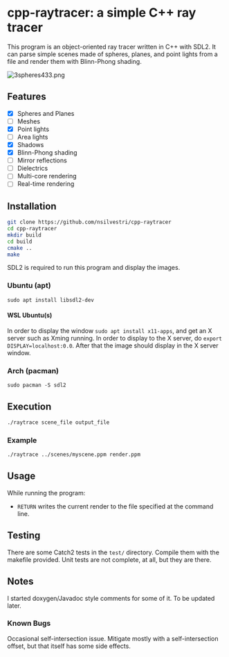 # cpp-raytracer: a simple C++ ray tracer

This program is an object-oriented ray tracer written in C++ with SDL2. It can parse simple scenes made of spheres, planes, and point lights from a file and render them with Blinn-Phong shading.

![3spheres433.png](https://github.com/nsilvestri/cpp-raytracer/outputs/3spheres433.png "outputs/3spheres433.png")

## Features

- [x] Spheres and Planes
- [ ] Meshes
- [x] Point lights
- [ ] Area lights
- [x] Shadows
- [x] Blinn-Phong shading
- [ ] Mirror reflections
- [ ] Dielectrics
- [ ] Multi-core rendering
- [ ] Real-time rendering

## Installation

```bash
git clone https://github.com/nsilvestri/cpp-raytracer
cd cpp-raytracer
mkdir build
cd build
cmake ..
make
```

SDL2 is required to run this program and display the images.

### Ubuntu (apt)

`sudo apt install libsdl2-dev`

#### WSL Ubuntu(s)

In order to display the window `sudo apt install x11-apps`, and get an X server such as Xming running. In order to display to the X server, do `export DISPLAY=localhost:0.0`. After that the image should display in the X server window.

### Arch (pacman)

`sudo pacman -S sdl2`

## Execution

```bash
./raytrace scene_file output_file
```

### Example

```bash
./raytrace ../scenes/myscene.ppm render.ppm
```

## Usage

While running the program:

- `RETURN` writes the current render to the file specified at the command line.

## Testing

There are some Catch2 tests in the `test/` directory. Compile them with the makefile provided. Unit tests are not complete, at all, but they are there.

## Notes

I started doxygen/Javadoc style comments for some of it. To be updated later.

### Known Bugs

Occasional self-intersection issue. Mitigate mostly with a self-intersection offset, but that itself has some side effects.

